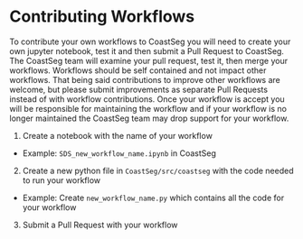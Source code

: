 # Contributing Workflows

To contribute your own workflows to CoastSeg you will need to create your own jupyter notebook, test it and then submit a Pull Request to CoastSeg. The CoastSeg team will examine your pull request, test it, then merge your workflows. Workflows should be self contained and not impact other workflows. That being said contributions to improve other workflows are welcome, but please submit improvements as separate Pull Requests instead of with workflow contributions. Once your workflow is accept you will be responsible for maintaining the workflow and if your workflow is no longer maintained the CoastSeg team may drop support for your workflow.

1. Create a notebook with the name of your workflow

- Example: `SDS_new_workflow_name.ipynb` in CoastSeg

2. Create a new python file in `CoastSeg/src/coastseg` with the code needed to run your workflow

- Example: Create `new_workflow_name.py` which contains all the code for your workflow

3. Submit a Pull Request with your workflow
